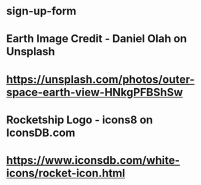 # sign-up-form
# Earth Image Credit - Daniel Olah on Unsplash
# https://unsplash.com/photos/outer-space-earth-view-HNkgPFBShSw

# Rocketship Logo - icons8 on IconsDB.com
# https://www.iconsdb.com/white-icons/rocket-icon.html